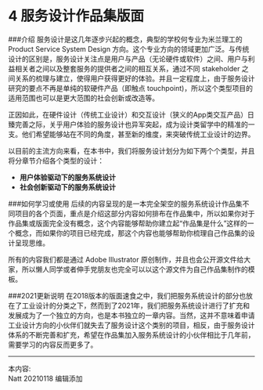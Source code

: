 # 4 服务设计作品集版面


###介绍
服务设计是这几年逐步兴起的概念，典型的学校何专业为米兰理工的 Product Service System Design 方向。这个专业方向的领域更加广泛。与传统设计的区别是，服务设计关注点是用户与产品（无论硬件或软件）之间、用户与利益相关者之间以及整套服务的提供者之间的相互关系，通过不同 stakeholder 之间关系的梳理与建立，使得用户获得更好的体验。并且一定程度上，由于服务设计研究的要点不再是单纯的软硬件产品（即触点 touchpoint)，所以这个类型项目的适用范围也可以是更大范围的社会创新或改造等。

正因如此，在硬件设计（传统工业设计）和交互设计（狭义的App类交互产品）日臻完善之际，关乎用户体验的服务设计也异军突起，成为设计类留学中的精准的一支。他们希望能够站在不同的角度，甚至新的维度，来突破传统工业设计的边界。 


以目前的主流方向来看，在本书中，我们将服务设计划分为如下两个个类型，并且将分章节介绍各个类型的设计：

* **用户体验驱动下的服务系统设计** 
* **社会创新驱动下的服务系统设计**


###如何学习或使用
后续的内容呈现的是一本完全架空的服务系统设计作品集不同项目的各个页面，重点是介绍这部分内容如何排布在作品集中，所以如果你对于作品集或版面完全没有概念，这个内容能够帮助你建立起“作品集是什么”这样的一个概念，而如果你的项目已经完成，那这个内容也能够帮助你梳理自己作品集的设计呈现思维。

所有的内容我们都是通过 Adobe Illustrator 原创制作，并且也会公开源文件给大家，所以懒人同学或者伸手党朋友也完全可以以这个源文件为自己作品集制作的模板。


###2021更新说明
在2018版本的版面速食之中，我们把服务系统设计的部分也放在了工业设计的分类之下，然而到了2021年，我们把服务系统设计进行了扩充和发展成为了一个独立的方向，也是本书独立的一章内容。当然，这并不意味着申请工业设计方向的小伙伴们就失去了服务设计这个类别的项目，相反，由于服务设计体系的不断完善和扩充，希望在作品集加入服务系统设计的小伙伴相比于几年前，需要学习的内容反而更多了。


---
本内容:  
Natt 20210118 编辑添加
